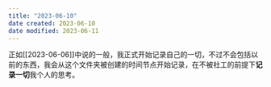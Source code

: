 ```yaml
---
title: "2023-06-10"
date created: 2023-06-10
date modified: 2023-06-11
---
```

正如[[2023-06-06]]中说的一般，我正式开始记录自己的一切，不过不会包括以前的东西，我会从这个文件夹被创建的时间节点开始记录，在不被社工的前提下**记录一切**我个人的思考。